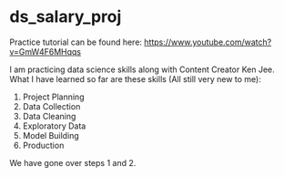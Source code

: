 # ds_salary_proj

Practice tutorial can be found here: https://www.youtube.com/watch?v=GmW4F6MHqqs

I am practicing data science skills along with Content Creator Ken Jee.
What I have learned so far are these skills (All still very new to me):

1. Project Planning
2. Data Collection
3. Data Cleaning
4. Exploratory Data
5. Model Building
6. Production

We have gone over steps 1 and 2.
